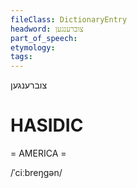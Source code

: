 ```yaml
---
fileClass: DictionaryEntry
headword: צוברענגען
part_of_speech: 
etymology: 
tags: 
---
```

צוברענגען

HASIDIC
=======
= AMERICA = 

/ˈciːbreŋgən/